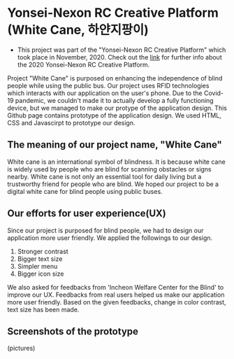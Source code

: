 # Yonsei-Nexon RC Creative Platform (White Cane, 하얀지팡이)

- This project was part of the "Yonsei-Nexon RC Creative Platform" which took place in November, 2020. Check out the [link](https://www.d-book.co.kr/dbooks/edu/7Jew7IS464yAUkMx/) for further info about the 2020 Yonsei-Nexon RC Creative Platform.



Project "White Cane" is purposed on enhancing the independence of blind people while using the public bus. Our project uses RFID technologies which interacts with our application on the user's phone. Due to the Covid-19 pandemic, we couldn't made it to actually develop a fully functioning device, but we managed to make our protype of the application design. This Github page contains prototype of the application design. We used HTML, CSS and Javascirpt to prototype our design.  


## The meaning of our project name, "White Cane"

White cane is an international symbol of blindness. It is because white cane is widely used by people who are blind for scanning obstacles or signs nearby. White cane is not only an essential tool for daily living but a trustworthy friend for people who are blind. We hoped our project to be a digital white cane for blind people using public buses.


## Our efforts for user experience(UX)

Since our project is purposed for blind people, we had to design our application more user friendly. We applied the followings to our design.
1. Stronger contrast
2. Bigger text size
3. Simpler menu
4. Bigger icon size

We also asked for feedbacks from 'Incheon Welfare Center for the Blind' to improve our UX. Feedbacks from real users helped us make our application more user friendly. Based on the given feedbacks, change in color contrast, text size has been made.

## Screenshots of the prototype

(pictures)





